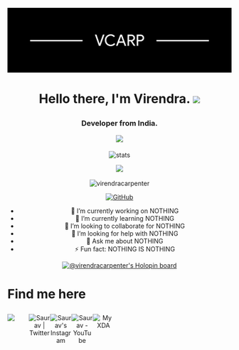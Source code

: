 <p align="center"> <img src="vcarp cover github.png" alt="me!"/></p>

# <p align="center">Hello there, I'm Virendra. <img src="https://media.giphy.com/media/p4NLw3I4U0idi/giphy.gif" width="50"> </p>
### <p align="center">Developer from India. <p align="center"><img src="https://media2.giphy.com/media/llarwdtFqG63IlqUR1/giphy.gif" width="60"></p> </p>

<p align="center"> <img src="https://github-readme-stats.vercel.app/api?username=virendracarpenter&bg_color=30,e96443,904e95&title_color=fff&text_color=fff" alt="stats"/><br></p>
<p align="center"> <img src="https://github-readme-streak-stats.herokuapp.com/?user=virendracarpenter&theme=dark"/></p>
<div align="center">

<p align="center"> <img src="https://komarev.com/ghpvc/?username=virendracarpenter&style=flat-square" alt="virendracarpenter" /> </p>

[![GitHub](https://img.shields.io/badge/dynamic/json?logo=github&label=GitHub+Followers&labelColor=282c34&color=181717&query=%24.data.totalSubs&url=https%3A%2F%2Fapi.spencerwoo.com%2Fsubstats%2F%3Fsource%3Dgithub%26queryKey%3Dvirendracarpenter&longCache=true)](https://github.com/virendracarpenter) 

- 🔭 I’m currently working on NOTHING
- 🌱 I’m currently learning NOTHING
- 👯 I’m looking to collaborate for NOTHING
- 🤔 I’m looking for help with NOTHING
- 💬 Ask me about NOTHING
- ⚡ Fun fact: NOTHING IS NOTHING

[![@virendracarpenter's Holopin board](https://holopin.io/api/user/board?user=virendracarpenter)](https://holopin.io/@virendracarpenter)

# <p align="left"> Find me here </p>

  <a href="https://t.me/vcarp">
     <img align="left"| Telegram" width="48px" src="https://cdn.jsdelivr.net/npm/simple-icons@v3/icons/telegram.svg"/>
  </a> 
<a href="https://twitter.com/veecarpenter">
  <img align="left" alt="Saurav | Twitter " width="48px" src="https://cdn.jsdelivr.net/npm/simple-icons@v3/icons/twitter.svg" />
</a>
<a href="https://www.instagram.com/virendra_carpenter/">
  <img align="left" alt="Saurav's Instagram" width="48px" src="https://cdn.jsdelivr.net/npm/simple-icons@v3/icons/instagram.svg" />
</a>
<a href="https://www.youtube.com/channel/UCiNt1V4WSLB0hLUy4pSDynw/">
  <img align="left" alt="Saurav - YouTube" width="48px" src="https://cdn.jsdelivr.net/npm/simple-icons@v3/icons/youtube.svg" />
</a>  
  <a href="https://forum.xda-developers.com/m/virendra_carpenter.10819621/">
  <img align="left" alt="My XDA" width="48px" src="https://cdn.jsdelivr.net/npm/simple-icons@3.3.0/icons/xdadevelopers.svg" />
</a>
